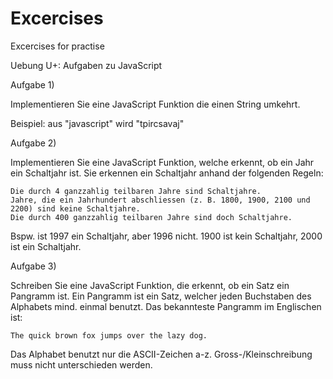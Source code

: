 # Excercises
Excercises for practise

Uebung U+: Aufgaben zu JavaScript

Aufgabe 1)

Implementieren Sie eine JavaScript Funktion die einen String umkehrt.

Beispiel: aus "javascript" wird "tpircsavaj"

Aufgabe 2)

Implementieren Sie eine JavaScript Funktion, welche erkennt, ob ein Jahr ein Schaltjahr ist. Sie erkennen ein Schaltjahr anhand der folgenden Regeln:

    Die durch 4 ganzzahlig teilbaren Jahre sind Schaltjahre.
    Jahre, die ein Jahrhundert abschliessen (z. B. 1800, 1900, 2100 und 2200) sind keine Schaltjahre.
    Die durch 400 ganzzahlig teilbaren Jahre sind doch Schaltjahre.

Bspw. ist 1997 ein Schaltjahr, aber 1996 nicht. 1900 ist kein Schaltjahr, 2000 ist ein Schaltjahr.

Aufgabe 3)

Schreiben Sie eine JavaScript Funktion, die erkennt, ob ein Satz ein Pangramm ist. Ein Pangramm ist ein Satz, welcher jeden Buchstaben des Alphabets mind. einmal benutzt. Das bekannteste Pangramm im Englischen ist:

    The quick brown fox jumps over the lazy dog.

Das Alphabet benutzt nur die ASCII-Zeichen a-z. Gross-/Kleinschreibung muss nicht unterschieden werden.
